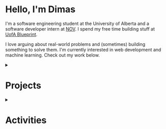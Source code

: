 # Hello, I'm Dimas 

I'm a software engineering student at the University of Alberta and a software developer intern at [NOV](https://www.nov.com/). I spend my free time building stuff at [UofA Blueprint](https://uofablueprint.org/).

I love arguing about real-world problems and (sometimes) building something to solve them. I'm currently interested in web development and machine learning. Check out my work below.

<details>
  
  <summary>

  # Projects
    
  </summary>

  <details>
    <summary>Gacha4Good</summary>
  </details>

  <details>
    <summary>Fill-in-the-blank Medical Report</summary>
  </details>

  <details>
    <summary>Quora Clone</summary>
  </details>

  <details>
    <summary>Logistic</summary>
  </details>

  <details>
    <summary>Spacestagram</summary>
  </details>

  <details>
    <summary>Campfire</summary>
  </details>

  <details>
    <summary>Bang</summary>
  </details>

  <details>
    <summary>d3ja-vue</summary>
  </details>

  <details>
    <summary>Rankify</summary>
  </details>

  <details>
    <summary>Congklak</summary>
  </details>
  
</details>

<details>
  
  <summary>

  # Activities
    
  </summary>

  #lorem ipsum
  
</details>

